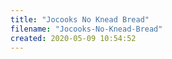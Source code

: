 ```yaml
---
title: "Jocooks No Knead Bread"
filename: "Jocooks-No-Knead-Bread"
created: 2020-05-09 10:54:52
---
```

